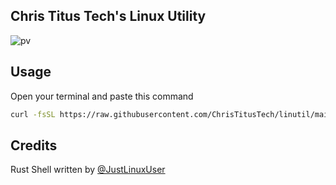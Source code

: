## Chris Titus Tech's Linux Utility
![pv](https://i.imgur.com/quoAwXf.png)
## Usage
Open your terminal and paste this command
```bash
curl -fsSL https://raw.githubusercontent.com/ChrisTitusTech/linutil/main/start.sh | sh
```
## Credits
Rust Shell written by [@JustLinuxUser](https://github.com/JustLinuxUser)
